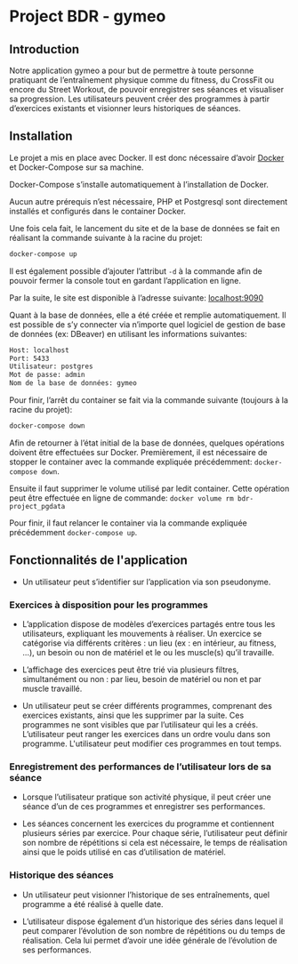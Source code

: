 # Project BDR - gymeo

## Introduction

Notre application gymeo a pour but de permettre à toute personne pratiquant de l’entraînement physique comme du fitness, du CrossFit ou encore du Street Workout, de pouvoir enregistrer ses séances et visualiser sa progression. Les utilisateurs peuvent créer des programmes à partir d’exercices existants et visionner leurs historiques de séances.

## Installation

Le projet a mis en place avec Docker. Il est donc nécessaire d’avoir [Docker](https://docs.docker.com/desktop/) et Docker-Compose sur sa machine.

Docker-Compose s’installe automatiquement à l’installation de Docker.

Aucun autre prérequis n’est nécessaire, PHP et Postgresql sont directement installés et configurés dans le container Docker.

Une fois cela fait, le lancement du site et de la base de données se fait en réalisant la commande suivante à la racine du projet:

```bash
docker-compose up
```

Il est également possible d’ajouter l’attribut `-d` à la commande afin de pouvoir fermer la console tout en gardant l’application en ligne.

Par la suite, le site est disponible à l’adresse suivante: [localhost:9090](http://localhost:9090/)

Quant à la base de données, elle a été créée et remplie automatiquement. Il est possible de s’y connecter via n’importe quel logiciel de gestion de base de données (ex: DBeaver) en utilisant les informations suivantes:

```bash
Host: localhost
Port: 5433
Utilisateur: postgres
Mot de passe: admin
Nom de la base de données: gymeo
```

Pour finir, l’arrêt du container se fait via la commande suivante (toujours à la racine du projet):

```bash
docker-compose down
```

Afin de retourner à l’état initial de la base de données, quelques opérations doivent être effectuées sur Docker.
Premièrement, il est nécessaire de stopper le container avec la commande expliquée précédemment: `docker-compose down`.

Ensuite il faut supprimer le volume utilisé par ledit container. Cette opération peut être effectuée en ligne de commande:
`docker volume rm bdr-project_pgdata`

Pour finir, il faut relancer le container via la commande expliquée précédemment `docker-compose up`.

## Fonctionnalités de l'application

- Un utilisateur peut s’identifier sur l’application via son pseudonyme.

### Exercices à disposition pour les programmes

- L’application dispose de modèles d’exercices partagés entre tous les utilisateurs, expliquant les mouvements à réaliser. Un exercice se catégorise via différents critères : un lieu (ex : en intérieur, au fitness, …), un besoin ou non de matériel et le ou les muscle(s) qu’il travaille.

- L’affichage des exercices peut être trié via plusieurs filtres, simultanément ou non : par lieu, besoin de matériel ou non et par muscle travaillé.

- Un utilisateur peut se créer différents programmes, comprenant des exercices existants, ainsi que les supprimer par la suite. Ces programmes ne sont visibles que par l’utilisateur qui les a créés. L’utilisateur peut ranger les exercices dans un ordre voulu dans son programme. L'utilisateur peut modifier ces programmes en tout temps.

### Enregistrement des performances de l’utilisateur lors de sa séance

- Lorsque l’utilisateur pratique son activité physique, il peut créer une séance d’un de ces programmes et enregistrer ses performances.

- Les séances concernent les exercices du programme et contiennent plusieurs séries par exercice. Pour chaque série, l’utilisateur peut définir son nombre de répétitions si cela est nécessaire, le temps de réalisation ainsi que le poids utilisé en cas d’utilisation de matériel.

### Historique des séances

- Un utilisateur peut visionner l’historique de ses entraînements, quel programme a été réalisé à quelle date.

- L’utilisateur dispose également d’un historique des séries dans lequel il peut comparer l’évolution de son nombre de répétitions ou du temps de réalisation. Cela lui permet d’avoir une idée générale de l’évolution de ses performances.
